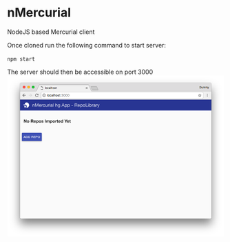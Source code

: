 # nMercurial
NodeJS based Mercurial client

Once cloned run the following command to start server:

`npm start`

The server should then be accessible on port 3000
![Repo Browser Screenshot](github_content/repoBrowser-screenshot.png)
